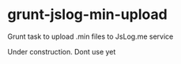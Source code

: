 # grunt-jslog-min-upload
Grunt task to upload .min files to JsLog.me service


Under construction. Dont use yet
